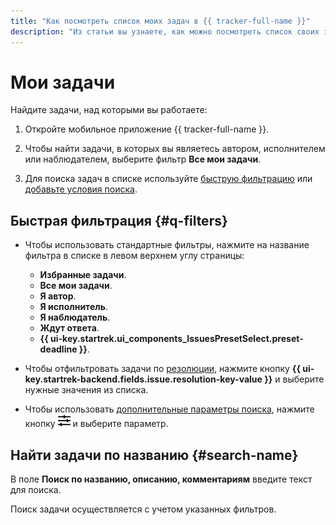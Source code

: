 ```yaml
---
title: "Как посмотреть список моих задач в {{ tracker-full-name }}"
description: "Из статьи вы узнаете, как можно посмотреть список своих задач." 
---
```


# Мои задачи

Найдите задачи, над которыми вы работаете:

1. Откройте мобильное приложение {{ tracker-full-name }}. 

1. Чтобы найти задачи, в которых вы являетесь автором, исполнителем или наблюдателем, выберите фильтр **Все мои задачи**.

1. Для поиска задач в списке используйте [быструю фильтрацию](#q-filters) или [добавьте условия поиска](default-filters.md#add-condition).

## Быстрая фильтрация {#q-filters}

* Чтобы использовать стандартные фильтры, нажмите на название фильтра в списке в левом верхнем углу страницы:
    * **Избранные задачи**.
    * **Все мои задачи**.
    * **Я автор**.
    * **Я исполнитель**.
    * **Я наблюдатель**.
    * **Ждут ответа**.
    * **{{ ui-key.startrek.ui_components_IssuesPresetSelect.preset-deadline }}**.

* Чтобы отфильтровать задачи по [резолюции](../manager/create-resolution.md), нажмите кнопку **{{ ui-key.startrek-backend.fields.issue.resolution-key-value }}** и выберите нужные значения из списка.

* Чтобы использовать [дополнительные параметры поиска](./default-filters.md#add-condition), нажмите кнопку ![](../../_assets/tracker/svg/gantt-settings-button.svg) и выберите параметр.

## Найти задачи по названию {#search-name}

В поле **Поиск по названию, описанию, комментариям** введите текст для поиска.

Поиск задачи осуществляется с учетом указанных фильтров.